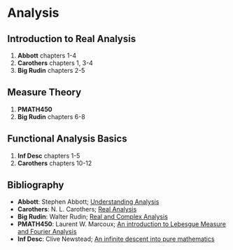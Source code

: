 # Analysis

## Introduction to Real Analysis
1. **Abbott** chapters 1-4
2. **Carothers** chapters 1, 3-4
3. **Big Rudin** chapters 2-5

## Measure Theory
1. **PMATH450**
2. **Big Rudin** chapters 6-8

## Functional Analysis Basics
1. **Inf Desc** chapters 1-5
2. **Carothers** chapters 10-12 

## Bibliography
* **Abbott**: Stephen Abbott; [Understanding Analysis](http://ndl.ethernet.edu.et/bitstream/123456789/88631/1/2015_Book_UnderstandingAnalysis.pdf)
* **Carothers**: N. L. Carothers; [Real Analysis](https://s2pnd-matematika.fkip.unpatti.ac.id/wp-content/uploads/2019/03/N.-L.-Carothers-Real-analysis-Cambridge-University-Press-2000.pdf)
* **Big Rudin**: Walter Rudin; [Real and Complex Analysis](https://perso.telecom-paristech.fr/decreuse/_downloads/c22155fef582344beb326c1f44f437d2/rudin.pdf)
* **PMATH450**: Laurent W. Marcoux; [An introduction to Lebesgue Measure and Fourier Analysis](https://www.math.uwaterloo.ca/~lwmarcou/notes/pmath450.pdf)
* **Inf Desc**: Clive Newstead; [An infinite descent into pure mathematics](https://infinitedescent.xyz/dl/infdesc.pdf)

